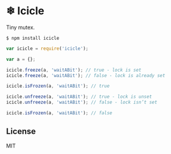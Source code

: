 # ❄ Icicle

Tiny mutex.

`$ npm install icicle`

```js
var icicle = require('icicle');

var a = {};

icicle.freeze(a, 'waitABit'); // true - lock is set
icicle.freeze(a, 'waitABit'); // false - lock is already set

icicle.isFrozen(a, 'waitABit'); // true

icicle.unfreeze(a, 'waitABit'); // true - lock is unset
icicle.unfreeze(a, 'waitABit'); // false - lock isn’t set

icicle.isFrozen(a, 'waitABit'); // false
```

## License

MIT

